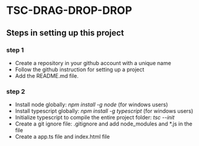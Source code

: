 # TSC-DRAG-DROP-DROP

## Steps in setting up this project

### step 1
- Create a repository in your github account with a unique name
- Follow the github instruction for setting up a project
- Add the README.md file.

### step 2
- Install node globally: *npm install -g node* (for windows users)
- Install typescript globally: *npm install -g typescript* (for windows users)
- Initialize typescript to compile the entire project folder:  *tsc --init*
- Create a git ignore file: .gitignore and add node_modules and *.js in the file
- Create a app.ts file and index.html file


